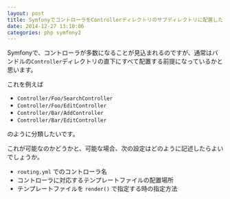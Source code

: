 ```yaml
---
layout: post
title: SymfonyでコントローラをControllerディレクトリのサブディレクトリに配置したい
date: 2014-12-27 13:10:06
categories: php symfony2
---
```

<!-- {% raw %} -->
<p>Symfonyで、コントローラが多数になることが見込まれるのですが、通常はバンドルの<code>Controller</code>ディレクトリの直下にすべて配置する前提になっているかと思います。</p>

<p>これを例えば</p>

<ul>
<li><code>Controller/Foo/SearchController</code></li>
<li><code>Controller/Foo/EditController</code></li>
<li><code>Controller/Bar/AddController</code></li>
<li><code>Controller/Bar/EditController</code></li>
</ul>

<p>のように分類したいです。</p>

<p>これが可能なのかどうかと、可能な場合、次の設定はどのように記述したらよいでしょうか。</p>

<ul>
<li><code>routing.yml</code> でのコントローラ名</li>
<li>コントローラに対応するテンプレートファイルの配置場所</li>
<li>テンプレートファイルを <code>render()</code> で指定する時の指定方法</li>
</ul>
<!-- {% endraw %} -->
